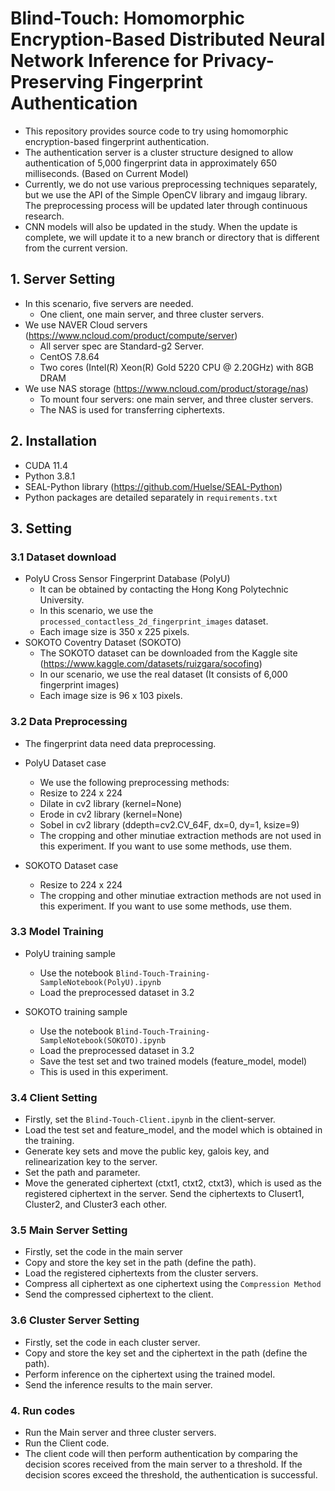 # Blind-Touch: Homomorphic Encryption-Based Distributed Neural Network Inference for Privacy-Preserving Fingerprint Authentication

- This repository provides source code to try using homomorphic encryption-based fingerprint authentication.
- The authentication server is a cluster structure designed to allow authentication of 5,000 fingerprint data in approximately 650 milliseconds. (Based on Current Model)
- Currently, we do not use various preprocessing techniques separately, but we use the API of the Simple OpenCV library and imgaug library. The preprocessing process will be updated later through continuous research.
- CNN models will also be updated in the study. When the update is complete, we will update it to a new branch or directory that is different from the current version.

## 1. Server Setting
- In this scenario, five servers are needed.
  - One client, one main server, and three cluster servers.
- We use NAVER Cloud servers (https://www.ncloud.com/product/compute/server)
  - All server spec are Standard-g2 Server.
  - CentOS 7.8.64
  - Two cores (Intel(R) Xeon(R) Gold 5220 CPU @ 2.20GHz) with 8GB DRAM
- We use NAS storage (https://www.ncloud.com/product/storage/nas)
  - To mount four servers: one main server, and three cluster servers.
  - The NAS is used for transferring ciphertexts.

## 2. Installation
- CUDA 11.4
- Python 3.8.1
- SEAL-Python library (https://github.com/Huelse/SEAL-Python)
- Python packages are detailed separately in ```requirements.txt```

## 3. Setting
### 3.1 Dataset download
- PolyU Cross Sensor Fingerprint Database (PolyU)
  - It can be obtained by contacting the Hong Kong Polytechnic University.
  - In this scenario, we use the ```processed_contactless_2d_fingerprint_images``` dataset.
  - Each image size is 350 x 225 pixels.
- SOKOTO Coventry Dataset (SOKOTO)
  - The SOKOTO dataset can be downloaded from the Kaggle site (https://www.kaggle.com/datasets/ruizgara/socofing)
  - In our scenario, we use the real dataset (It consists of 6,000 fingerprint images)
  - Each image size is 96 x 103 pixels.

### 3.2 Data Preprocessing
- The fingerprint data need data preprocessing.
- PolyU Dataset case
  - We use the following preprocessing methods:
  - Resize to 224 x 224
  - Dilate in cv2 library (kernel=None)
  - Erode in cv2 library (kernel=None)
  - Sobel in cv2 library (ddepth=cv2.CV_64F, dx=0, dy=1, ksize=9)
  - The cropping and other minutiae extraction methods are not used in this experiment. If you want to use some methods, use them.

- SOKOTO Dataset case
  - Resize to 224 x 224
  - The cropping and other minutiae extraction methods are not used in this experiment. If you want to use some methods, use them.

### 3.3 Model Training
- PolyU training sample
  - Use the notebook ```Blind-Touch-Training-SampleNotebook(PolyU).ipynb```
  - Load the preprocessed dataset in 3.2

- SOKOTO training sample
  - Use the notebook ```Blind-Touch-Training-SampleNotebook(SOKOTO).ipynb```
  - Load the preprocessed dataset in 3.2
  - Save the test set and two trained models (feature_model, model)
  - This is used in this experiment.

### 3.4 Client Setting
- Firstly, set the ```Blind-Touch-Client.ipynb``` in the client-server.
- Load the test set and feature_model, and the model which is obtained in the training.
- Generate key sets and move the public key, galois key, and relinearization key to the server.
- Set the path and parameter.
- Move the generated ciphertext (ctxt1, ctxt2, ctxt3), which is used as the registered ciphertext in the server. Send the ciphertexts to Clusert1, Cluster2, and Cluster3 each other.

### 3.5 Main Server Setting
- Firstly, set the code in the main server
- Copy and store the key set in the path (define the path).
- Load the registered ciphertexts from the cluster servers.
- Compress all ciphertext as one ciphertext using the ```Compression Method```
- Send the compressed ciphertext to the client.

### 3.6 Cluster Server Setting
- Firstly, set the code in each cluster server. 
- Copy and store the key set and the ciphertext in the path (define the path).
- Perform inference on the ciphertext using the trained model.
- Send the inference results to the main server.

### 4. Run codes
- Run the Main server and three cluster servers.
- Run the Client code.
- The client code will then perform authentication by comparing the decision scores received from the main server to a threshold. If the decision scores exceed the threshold, the authentication is successful.
 
